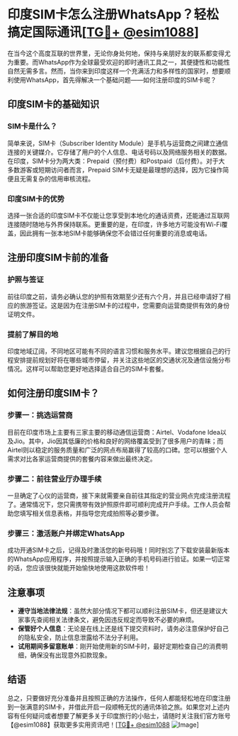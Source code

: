 # 印度SIM卡怎么注册WhatsApp？轻松搞定国际通讯[[TG💪+ @esim1088](https://t.me/s/esim1088)]

在当今这个高度互联的世界里，无论你身处何地，保持与亲朋好友的联系都变得尤为重要。而WhatsApp作为全球最受欢迎的即时通讯工具之一，其便捷性和功能性自然无需多言。然而，当你来到印度这样一个充满活力和多样性的国家时，想要顺利使用WhatsApp，首先得解决一个基础问题——如何注册印度的SIM卡呢？

## 印度SIM卡的基础知识

### SIM卡是什么？
简单来说，SIM卡（Subscriber Identity Module）是手机与运营商之间建立通信连接的关键媒介。它存储了用户的个人信息、电话号码以及网络服务相关的数据。在印度，SIM卡分为两大类：Prepaid（预付费）和Postpaid（后付费）。对于大多数游客或短期访问者而言，Prepaid SIM卡无疑是最理想的选择，因为它操作简便且无需复杂的信用审核流程。

### 印度SIM卡的优势
选择一张合适的印度SIM卡不仅能让您享受到本地化的通话资费，还能通过互联网连接随时随地与外界保持联系。更重要的是，在印度，许多地方可能没有Wi-Fi覆盖，因此拥有一张本地SIM卡能够确保您不会错过任何重要的消息或电话。

## 注册印度SIM卡前的准备

### 护照与签证
前往印度之前，请务必确认您的护照有效期至少还有六个月，并且已经申请好了相应的旅游签证。这是因为在注册SIM卡的过程中，您需要向运营商提供有效的身份证明文件。

### 提前了解目的地
印度地域辽阔，不同地区可能有不同的语言习惯和服务水平。建议您根据自己的行程安排提前规划好将在哪些城市停留，并关注这些地区的交通状况及通信设施分布情况。这样可以帮助您更好地选择适合自己的SIM卡套餐。

## 如何注册印度SIM卡？

### 步骤一：挑选运营商
目前在印度市场上主要有三家主要的移动通信运营商：Airtel、Vodafone Idea以及Jio。其中，Jio因其低廉的价格和良好的网络覆盖受到了很多用户的青睐；而Airtel则以稳定的服务质量和广泛的网点布局赢得了较高的口碑。您可以根据个人需求对比各家运营商提供的套餐内容来做出最终决定。

### 步骤二：前往营业厅办理手续
一旦确定了心仪的运营商，接下来就需要亲自前往其指定的营业网点完成注册流程了。通常情况下，您只需携带有效护照原件即可顺利完成开户手续。工作人员会帮助您填写相关信息表格，并指导您完成拍照等必要步骤。

### 步骤三：激活账户并绑定WhatsApp
成功开通SIM卡之后，记得及时激活您的新号码哦！同时别忘了下载安装最新版本的WhatsApp应用程序，并按照提示输入正确的手机号码进行验证。如果一切正常的话，您应该很快就能开始愉快地使用这款软件啦！

## 注意事项

- **遵守当地法律法规**：虽然大部分情况下都可以顺利注册SIM卡，但还是建议大家事先查阅相关法律条文，避免因违反规定而导致不必要的麻烦。
- **保管好个人信息**：无论是在线上还是线下提交资料时，请务必注意保护好自己的隐私安全，防止信息泄露给不法分子利用。
- **试用期间多留意账单**：刚开始使用新的SIM卡时，最好定期检查自己的消费明细，确保没有出现意外扣款现象。

## 结语

总之，只要做好充分准备并且按照正确的方法操作，任何人都能轻松地在印度注册到一张满意的SIM卡，并借此开启一段顺畅无忧的通讯体验之旅。如果您对上述内容有任何疑问或者想要了解更多关于印度旅行的小贴士，请随时关注我们官方账号【@esim1088】获取更多实用资讯吧！[[TG💪+ @esim1088](https://t.me/s/esim1088) ![Image](https://i.postimg.cc/4NQfJmqS/Snipaste-2025-05-13-00-14-12.png)]